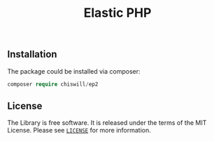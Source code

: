 <p align="center">
    <h1 align="center">Elastic PHP</h1>
    <br>
</p>

## Installation

The package could be installed via composer:

```php
composer require chiswill/ep2
```

## License

The Library is free software. It is released under the terms of the MIT License.
Please see [`LICENSE`](./LICENSE) for more information.
